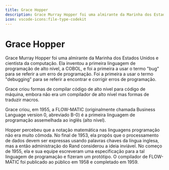 ```yaml
---
title: Grace Hopper
description: Grace Murray Hopper foi uma almirante da Marinha dos Estados Unidos e cientista da computação.
icon: vscode-icons:file-type-codekit
---
```


# Grace Hopper

Grace Murray Hopper foi uma almirante da Marinha dos Estados Unidos e cientista da computação. Ela inventou a primeira linguagem de programação de alto nível, a COBOL, e foi a primeira a usar o termo "bug" para se referir a um erro de programação. Foi a primeira a usar o termo "debugging" para se referir a encontrar e corrigir erros de programação.

Grace criou formas de compilar código de alto nível para código de máquina, embora não era um compilador de alto nível mas formas de traduzir macros.

Grace criou, em 1955, a FLOW-MATIC (originalmente chamada Business Language version 0, abreviado B-0) é a primeira linguagem de programação assemelhada ao inglês (alto nível).

Hopper percebeu que a notação matemática nas linguagens programação não era muito cômoda. No final de 1953, ela propôs que o processamento de dados devem ser expressas usando palavras chaves da língua inglesa, mas a então administração do Rand considerou a ideia inviável. No começo de 1955, ela e sua equipe escreveram uma especificação para a tal linguagem de programação e fizeram um protótipo. O compilador de FLOW-MATIC foi publicado ao público em 1958 e completado em 1959.